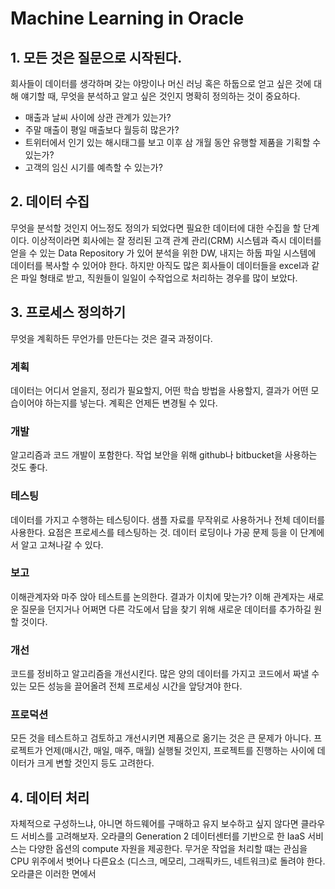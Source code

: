 # Machine Learning in Oracle

## 1. 모든 것은 질문으로 시작된다.                  
회사들이 데이터를 생각하며 갖는 야망이나 머신 러닝 혹은 하둡으로 얻고 싶은 것에 대해 얘기할 때, 무엇을 분석하고 알고 싶은 것인지 명확히 정의하는 것이 중요하다.

* 매출과 날씨 사이에 상관 관계가 있는가?
* 주말 매출이 평일 매출보다 월등히 많은가?
* 트위터에서 인기 있는 해시태그를 보고 이후 삼 개월 동안 유행할 제품을 기획할 수 있는가?
* 고객의 임신 시기를 예측할 수 있는가?

## 2. 데이터 수집

무엇을 분석할 것인지 어느정도 정의가 되었다면 필요한 데이터에 대한 수집을 할 단계이다. 이상적이라면 회사에는 잘 정리된 고객 관계 관리(CRM) 시스템과 즉시 데이터를 얻을 수 있는 Data Repository 가 있어 분석을 위한 DW, 내지는 하둡 파일 시스템에 데이터를 복사할 수 있어야 한다. 하지만 아직도 많은 회사들이 데이터들을 excel과 같은 파일 형태로 받고, 직원들이 일일이 수작업으로 처리하는 경우를 많이 보았다. 

## 3. 프로세스 정의하기
무엇을 계획하든 무언가를 만든다는 것은 결국 과정이다. 

### 계획 
데이터는 어디서 얻을지, 정리가 필요할지, 어떤 학습 방법을 사용할지, 결과가 어떤 모습이어야 하는지를 넣는다. 계획은 언제든 변경될 수 있다.

### 개발
알고리즘과 코드 개발이 포함한다. 작업 보안을 위해 github나 bitbucket을 사용하는 것도 좋다.

### 테스팅
데이터를 가지고 수행하는 테스팅이다. 샘플 자료를 무작위로 사용하거나 전체 데이터를 사용한다. 요점은 프로세스를 테스팅하는 것. 데이터 로딩이나 가공 문제 등을 이 단계에서 알고 고쳐나갈 수 있다.

### 보고
이해관계자와 마주 앉아 테스트를 논의한다. 결과가 이치에 맞는가? 이해 관계자는 새로운 질문을 던지거나 어쩌면 다른 각도에서 답을 찾기 위해 새로운 데이터를 추가하길 원할 것이다.

### 개선 
코드를 정비하고 알고리즘을 개선시킨다. 많은 양의 데이터를 가지고 코드에서 짜낼 수 있는 모든 성능을 끌어올려 전체 프로세싱 시간을 앞당겨야 한다.        

### 프로덕션
모든 것을 테스트하고 검토하고 개선시키면 제품으로 옮기는 것은 큰 문제가 아니다. 프로젝트가 언제(매시간, 매일, 매주, 매월) 실행될 것인지, 프로젝트를 진행하는 사이에 데이터가 크게 변할 것인지 등도 고려한다.  

## 4. 데이터 처리
자체적으로 구성하느냐, 아니면 하드웨어를 구매하고 유지 보수하고 싶지 않다면 클라우드 서비스를 고려해보자. 오라클의 Generation 2 데이터센터를 기반으로 한 IaaS 서비스는 다양한 옵션의 compute 자원을 제공한다. 무거운 작업을 처리할 떄는 관심을 CPU 위주에서 벗어나 다른요소 (디스크, 메모리, 그래픽카드, 네트워크)로 돌려야 한다. 오라클은 이러한 면에서                                                                                                                                                                                                                                                                                                                                                                                                                                                                                                                                                                                                                                                                                                                                                                                                                                                                                                                                                                                                                                                                                                                                                                                                                                                                                                                                                                                                                                                                                                                                                                                                                                                                                                                                                                                                                                                                                                                                                                                                                                                                                                                                                                                                                                                                                                                                                                                                                                                                                                                                                                                                                                                                                                                                                                                                                                                                                                                                                                                                                                                                                                                                                                                                                                                                                                                                                                                                                             
<!--stackedit_data:
eyJoaXN0b3J5IjpbLTQwMjg0Mjk2MywtNDA4ODQ2NzE0LC0zOD
Q1NzY5NzIsLTE1MjA2NDg4MDRdfQ==
-->